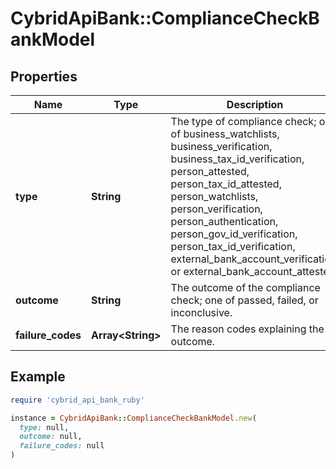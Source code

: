 # CybridApiBank::ComplianceCheckBankModel

## Properties

| Name | Type | Description | Notes |
| ---- | ---- | ----------- | ----- |
| **type** | **String** | The type of compliance check; one of business_watchlists, business_verification, business_tax_id_verification, person_attested, person_tax_id_attested, person_watchlists, person_verification, person_authentication, person_gov_id_verification, person_tax_id_verification, external_bank_account_verification, or external_bank_account_attested. |  |
| **outcome** | **String** | The outcome of the compliance check; one of passed, failed, or inconclusive. | [optional] |
| **failure_codes** | **Array&lt;String&gt;** | The reason codes explaining the outcome. | [optional] |

## Example

```ruby
require 'cybrid_api_bank_ruby'

instance = CybridApiBank::ComplianceCheckBankModel.new(
  type: null,
  outcome: null,
  failure_codes: null
)
```

